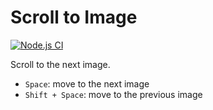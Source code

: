 # Scroll to Image

[![Node.js CI](https://github.com/egy186/scroll-to-image/actions/workflows/node.js.yml/badge.svg)](https://github.com/egy186/scroll-to-image/actions/workflows/node.js.yml)

Scroll to the next image.

- `Space`: move to the next image
- `Shift + Space`: move to the previous image
